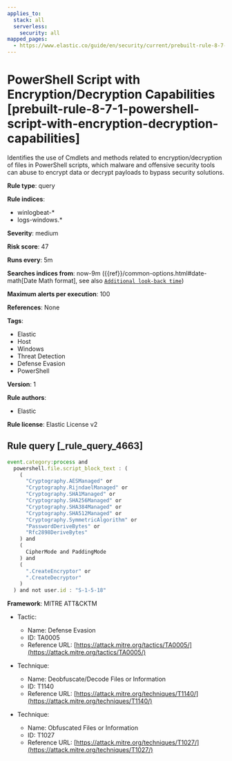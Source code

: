 ```yaml
---
applies_to:
  stack: all
  serverless:
    security: all
mapped_pages:
  - https://www.elastic.co/guide/en/security/current/prebuilt-rule-8-7-1-powershell-script-with-encryption-decryption-capabilities.html
---
```


# PowerShell Script with Encryption/Decryption Capabilities [prebuilt-rule-8-7-1-powershell-script-with-encryption-decryption-capabilities]

Identifies the use of Cmdlets and methods related to encryption/decryption of files in PowerShell scripts, which malware and offensive security tools can abuse to encrypt data or decrypt payloads to bypass security solutions.

**Rule type**: query

**Rule indices**:

* winlogbeat-*
* logs-windows.*

**Severity**: medium

**Risk score**: 47

**Runs every**: 5m

**Searches indices from**: now-9m ({{ref}}/common-options.html#date-math[Date Math format], see also [`Additional look-back time`](docs-content://solutions/security/detect-and-alert/create-detection-rule.md#rule-schedule))

**Maximum alerts per execution**: 100

**References**: None

**Tags**:

* Elastic
* Host
* Windows
* Threat Detection
* Defense Evasion
* PowerShell

**Version**: 1

**Rule authors**:

* Elastic

**Rule license**: Elastic License v2

## Rule query [_rule_query_4663]

```js
event.category:process and
  powershell.file.script_block_text : (
    (
      "Cryptography.AESManaged" or
      "Cryptography.RijndaelManaged" or
      "Cryptography.SHA1Managed" or
      "Cryptography.SHA256Managed" or
      "Cryptography.SHA384Managed" or
      "Cryptography.SHA512Managed" or
      "Cryptography.SymmetricAlgorithm" or
      "PasswordDeriveBytes" or
      "Rfc2898DeriveBytes"
    ) and
    (
      CipherMode and PaddingMode
    ) and
    (
      ".CreateEncryptor" or
      ".CreateDecryptor"
    )
  ) and not user.id : "S-1-5-18"
```

**Framework**: MITRE ATT&CKTM

* Tactic:

    * Name: Defense Evasion
    * ID: TA0005
    * Reference URL: [https://attack.mitre.org/tactics/TA0005/](https://attack.mitre.org/tactics/TA0005/)

* Technique:

    * Name: Deobfuscate/Decode Files or Information
    * ID: T1140
    * Reference URL: [https://attack.mitre.org/techniques/T1140/](https://attack.mitre.org/techniques/T1140/)

* Technique:

    * Name: Obfuscated Files or Information
    * ID: T1027
    * Reference URL: [https://attack.mitre.org/techniques/T1027/](https://attack.mitre.org/techniques/T1027/)



